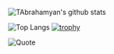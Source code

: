 ![TAbrahamyan's github stats](https://github-readme-stats.vercel.app/api?username=TAbrahamyan&show_icons=true&theme=merko)

![Top Langs](https://github-readme-stats.vercel.app/api/top-langs/?username=TAbrahamyan&show_icons=true&theme=merko)
[![trophy](https://github-profile-trophy.vercel.app/?username=TAbrahamyan&theme=gruvbox&row=2&column=3)](https://github.com/TAbrahamyan/github-profile-trophy)

![Quote](https://github-readme-quotes.herokuapp.com/quote?theme=gotham)
